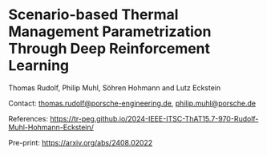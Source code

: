 # Scenario-based Thermal Management Parametrization Through Deep Reinforcement Learning

Thomas Rudolf, Philip Muhl, Söhren Hohmann and Lutz Eckstein

Contact: thomas.rudolf@porsche-engineering.de, philip.muhl@porsche.de

References: <https://tr-peg.github.io/2024-IEEE-ITSC-ThAT15.7-970-Rudolf-Muhl-Hohmann-Eckstein/>

Pre-print: <https://arxiv.org/abs/2408.02022>
